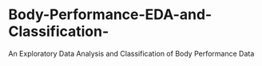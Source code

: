 # Body-Performance-EDA-and-Classification-
An Exploratory Data Analysis and Classification of Body Performance Data
